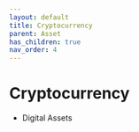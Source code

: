 ```yaml
---
layout: default
title: Cryptocurrency
parent: Asset
has_children: true
nav_order: 4
---
```


# Cryptocurrency
- Digital Assets